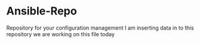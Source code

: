 # Ansible-Repo
Repository for your configuration management
I am inserting data in to this repository
we are working on this file today
